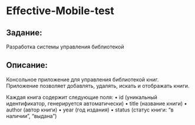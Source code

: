 # Effective-Mobile-test

## Задание:
Разработка системы управления библиотекой

## Описание:
Консольное приложение для управления библиотекой книг. Приложение позволяет добавлять, удалять, искать и отображать книги.

Каждая книга содержит следующие поля:
 • id (уникальный идентификатор, генерируется автоматически)
 • title (название книги)
 • author (автор книги)
 • year (год издания)
 • status (статус книги: “в наличии”, “выдана”)
